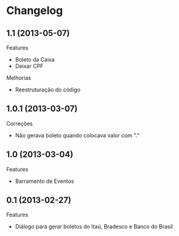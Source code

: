 Changelog
=========

## 1.1 (2013-05-07)

Features
- Boleto da Caixa
- Deixar CPF

Melhorias
- Reestruturação do código

## 1.0.1 (2013-03-07)

Correções
- Não gerava boleto quando colocava valor com "."

## 1.0 (2013-03-04)

Features
- Barramento de Eventos

## 0.1 (2013-02-27)

Features
- Diálogo para gerar boletos do Itaú, Bradesco e Banco do Brasil